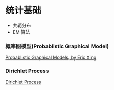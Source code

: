 # 统计基础

- 共轭分布
- EM 算法

### 概率图模型(Probablistic Graphical Model)

[Probablistic Graphical Models, by Eric Xing](http://www.cs.cmu.edu/~epxing/Class/10708-14/lecture.html)

### Dirichlet Process

[Dirichlet Process](http://www.gatsby.ucl.ac.uk/~ywteh/research/npbayes/dp.pdf)
